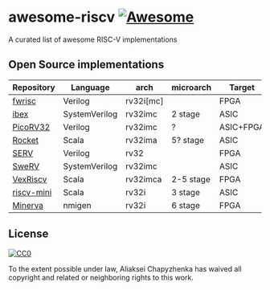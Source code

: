 # awesome-riscv [![Awesome](https://awesome.re/badge.svg)](https://awesome.re)

A curated list of awesome RISC-V implementations

## Open Source implementations

|Repository|Language|arch|microarch|Target|License|
|-|-|-|-|-|-|
|[fwrisc](https://github.com/mballance/fwrisc-s)|Verilog|rv32i[mc]||FPGA|Apache2|
|[ibex](https://github.com/lowRISC/ibex)|SystemVerilog|rv32imc|2 stage|ASIC|Apache2|
|[PicoRV32](https://github.com/cliffordwolf/picorv32)|Verilog|rv32imc|?|ASIC+FPGA|ISC|
|[Rocket](https://github.com/chipsalliance/rocket-chip)|Scala|rv32ima|5? stage|ASIC|BSD|
|[SERV](https://github.com/olofk/serv)|Verilog|rv32||FPGA|ISC|
|[SweRV](https://github.com/chipsalliance/Cores-SweRV)|SystemVerilog|rv32imc||ASIC|Apache2|
|[VexRiscv](https://github.com/SpinalHDL/VexRiscv)|Scala|rv32imca|2-5 stage|FPGA|MIT|
|[riscv-mini](https://github.com/ucb-bar/riscv-mini)|Scala|rv32i|3 stage|ASIC|BSD|
|[Minerva](https://github.com/lambdaconcept/minerva)|nmigen|rv32i|6 stage|FPGA|BSD|

## License

[![CC0](http://mirrors.creativecommons.org/presskit/buttons/88x31/svg/cc-zero.svg)](https://creativecommons.org/publicdomain/zero/1.0/)

To the extent possible under law, Aliaksei Chapyzhenka has waived all copyright and related or neighboring rights to this work.
